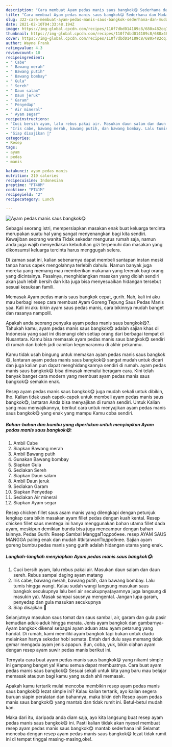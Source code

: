 ```yaml
---
description: "Cara membuat Ayam pedas manis saus bangkok😋 Sederhana dan Mudah Dibuat"
title: "Cara membuat Ayam pedas manis saus bangkok😋 Sederhana dan Mudah Dibuat"
slug: 322-cara-membuat-ayam-pedas-manis-saus-bangkok-sederhana-dan-mudah-dibuat
date: 2021-02-10T04:33:48.194Z
image: https://img-global.cpcdn.com/recipes/110f7dbd014189c8/680x482cq70/ayam-pedas-manis-saus-bangkok😋-foto-resep-utama.jpg
thumbnail: https://img-global.cpcdn.com/recipes/110f7dbd014189c8/680x482cq70/ayam-pedas-manis-saus-bangkok😋-foto-resep-utama.jpg
cover: https://img-global.cpcdn.com/recipes/110f7dbd014189c8/680x482cq70/ayam-pedas-manis-saus-bangkok😋-foto-resep-utama.jpg
author: Wayne Frank
ratingvalue: 4.3
reviewcount: 10
recipeingredient:
- " Cabe"
- " Bawang merah"
- " Bawang putih"
- " Bawang bombay"
- " Gula"
- " Sereh"
- " Daun salam"
- " Daun jeruk"
- " Garam"
- " Penyedap"
- " Air mineral"
- " Ayam segar"
recipeinstructions:
- "Cuci bersih ayam, lalu rebus pakai air. Masukan daun salam dan daun sereh. Rebus sampai daging ayam matang"
- "Iris cabe, bawang merah, bawang putih, dan bawang bombay. Lalu tumis hingga wangi. Kalau sudah wangi langsung masukan saus bangkok secukupnya lalu beri air secukupnya(ayamnya juga langsung di masukin ya). Masak sampai sausnya mengental. Jangan lupa garam, penyedap dan gula masukan secukupnya"
- "Siap disajikan 🥰"
categories:
- Resep
tags:
- ayam
- pedas
- manis

katakunci: ayam pedas manis 
nutrition: 219 calories
recipecuisine: Indonesian
preptime: "PT40M"
cooktime: "PT41M"
recipeyield: "2"
recipecategory: Lunch

---
```



![Ayam pedas manis saus bangkok😋](https://img-global.cpcdn.com/recipes/110f7dbd014189c8/680x482cq70/ayam-pedas-manis-saus-bangkok😋-foto-resep-utama.jpg)

Sebagai seorang istri, mempersiapkan masakan enak buat keluarga tercinta merupakan suatu hal yang sangat menyenangkan bagi kita sendiri. Kewajiban seorang  wanita Tidak sekedar mengurus rumah saja, namun anda juga wajib menyediakan kebutuhan gizi terpenuhi dan masakan yang dikonsumsi keluarga tercinta harus menggugah selera.

Di zaman  saat ini, kalian sebenarnya dapat membeli santapan instan meski tanpa harus capek mengolahnya terlebih dahulu. Namun banyak juga mereka yang memang mau memberikan makanan yang terenak bagi orang yang dicintainya. Pasalnya, menghidangkan masakan yang diolah sendiri akan jauh lebih bersih dan kita juga bisa menyesuaikan hidangan tersebut sesuai kesukaan famili. 

Memasak Ayam pedas manis saus bangkok cepat, gurih. Nah, kali ini aku mau berbagi resep cara membuat Ayam Goreng Tepung Saus Pedas Manis yaa. Kali ini aku bikin ayam saus pedas manis, cara bikinnya mudah banget dan rasanya nampolll.

Apakah anda seorang penyuka ayam pedas manis saus bangkok😋?. Tahukah kamu, ayam pedas manis saus bangkok😋 adalah sajian khas di Indonesia yang saat ini disenangi oleh setiap orang dari berbagai tempat di Nusantara. Kamu bisa memasak ayam pedas manis saus bangkok😋 sendiri di rumah dan boleh jadi camilan kegemaranmu di akhir pekanmu.

Kamu tidak usah bingung untuk memakan ayam pedas manis saus bangkok😋, lantaran ayam pedas manis saus bangkok😋 sangat mudah untuk dicari dan juga kalian pun dapat menghidangkannya sendiri di rumah. ayam pedas manis saus bangkok😋 bisa dimasak memalui beragam cara. Kini telah banyak banget cara modern yang membuat ayam pedas manis saus bangkok😋 semakin enak.

Resep ayam pedas manis saus bangkok😋 juga mudah sekali untuk dibikin, lho. Kalian tidak usah capek-capek untuk membeli ayam pedas manis saus bangkok😋, lantaran Anda bisa menyajikan di rumah sendiri. Untuk Kalian yang mau menyajikannya, berikut cara untuk menyajikan ayam pedas manis saus bangkok😋 yang enak yang mampu Kamu coba sendiri.

<!--inarticleads1-->

##### Bahan-bahan dan bumbu yang diperlukan untuk menyiapkan Ayam pedas manis saus bangkok😋:

1. Ambil  Cabe
1. Siapkan  Bawang merah
1. Ambil  Bawang putih
1. Gunakan  Bawang bombay
1. Siapkan  Gula
1. Sediakan  Sereh
1. Siapkan  Daun salam
1. Ambil  Daun jeruk
1. Sediakan  Garam
1. Siapkan  Penyedap
1. Sediakan  Air mineral
1. Siapkan  Ayam segar


Resep chicken fillet saus asam manis yang dilengkapi dengan petunjuk lengkap cara bikin masakan ayam fillet pedas dengan kuah kental. Resep chicken fillet saus mentega ini hanya menggunakan bahan utama fillet dada ayam, meskipun demikian bunda bisa juga mencampur dengan bahan lainnya. Pedas Gurih: Resep Sambal ManggaПодробнее. resep AYAM SAUS MANGGA paling enak dan mudah #tkitaiwanПодробнее. Sajian ayam goreng bumbu pedas manis yang gurih adalah hidangan utama yang enak. 

<!--inarticleads2-->

##### Langkah-langkah menyiapkan Ayam pedas manis saus bangkok😋:

1. Cuci bersih ayam, lalu rebus pakai air. Masukan daun salam dan daun sereh. Rebus sampai daging ayam matang
1. Iris cabe, bawang merah, bawang putih, dan bawang bombay. Lalu tumis hingga wangi. Kalau sudah wangi langsung masukan saus bangkok secukupnya lalu beri air secukupnya(ayamnya juga langsung di masukin ya). Masak sampai sausnya mengental. Jangan lupa garam, penyedap dan gula masukan secukupnya
1. Siap disajikan 🥰


Selanjutnya masukan saus tomat dan saus sambal, air, garam dan gula pasir kemudian aduk-aduk hingga merata. Jenis ayam bangkok dan gambarnya- Ayam bangkok dikenal sebagai ayam aduan atau ayam petarung yang handal. Di rumah, kami memiliki ayam bangkok tapi bukan untuk diadu melainkan hanya sekedar hobi semata. Entah dari dulu saya memang tidak gemar mengadu ayam jenis apapun. Bun, coba, yuk, bikin olahan ayam dengan resep ayam suwir pedas manis berikut ini. 

Ternyata cara buat ayam pedas manis saus bangkok😋 yang nikamt simple ini gampang banget ya! Kamu semua dapat membuatnya. Cara buat ayam pedas manis saus bangkok😋 Sesuai sekali untuk kita yang baru mau belajar memasak ataupun bagi kamu yang sudah ahli memasak.

Apakah kamu tertarik mulai mencoba membikin resep ayam pedas manis saus bangkok😋 lezat simple ini? Kalau kalian tertarik, ayo kalian segera buruan siapin peralatan dan bahannya, maka bikin deh Resep ayam pedas manis saus bangkok😋 yang mantab dan tidak rumit ini. Betul-betul mudah kan. 

Maka dari itu, daripada anda diam saja, ayo kita langsung buat resep ayam pedas manis saus bangkok😋 ini. Pasti kalian tiidak akan nyesel membuat resep ayam pedas manis saus bangkok😋 mantab sederhana ini! Selamat mencoba dengan resep ayam pedas manis saus bangkok😋 lezat tidak rumit ini di tempat tinggal masing-masing,oke!.

